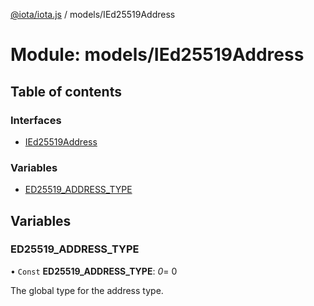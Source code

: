 [@iota/iota.js](../README.md) / models/IEd25519Address

# Module: models/IEd25519Address

## Table of contents

### Interfaces

- [IEd25519Address](../interfaces/models_ied25519address.ied25519address.md)

### Variables

- [ED25519\_ADDRESS\_TYPE](models_ied25519address.md#ed25519_address_type)

## Variables

### ED25519\_ADDRESS\_TYPE

• `Const` **ED25519\_ADDRESS\_TYPE**: *0*= 0

The global type for the address type.
